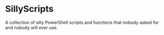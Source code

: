 # SillyScripts
A collection of silly PowerShell scripts and functions that nobody asked for and nobody will ever use.

